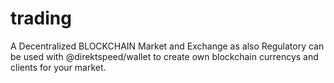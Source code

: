 # trading
A Decentralized BLOCKCHAIN Market and Exchange as also Regulatory  can be used with @direktspeed/wallet to create own blockchain currencys and clients for your market.
